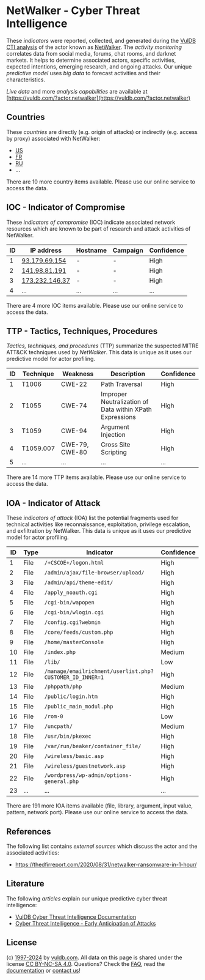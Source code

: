 # NetWalker - Cyber Threat Intelligence

These _indicators_ were reported, collected, and generated during the [VulDB CTI analysis](https://vuldb.com/?kb.cti) of the actor known as [NetWalker](https://vuldb.com/?actor.netwalker). The _activity monitoring_ correlates data from social media, forums, chat rooms, and darknet markets. It helps to determine associated actors, specific activities, expected intentions, emerging research, and ongoing attacks. Our unique _predictive model_ uses _big data_ to forecast activities and their characteristics.

_Live data_ and more _analysis capabilities_ are available at [https://vuldb.com/?actor.netwalker](https://vuldb.com/?actor.netwalker)

## Countries

These _countries_ are directly (e.g. origin of attacks) or indirectly (e.g. access by proxy) associated with NetWalker:

* [US](https://vuldb.com/?country.us)
* [FR](https://vuldb.com/?country.fr)
* [RU](https://vuldb.com/?country.ru)
* ...

There are 10 more country items available. Please use our online service to access the data.

## IOC - Indicator of Compromise

These _indicators of compromise_ (IOC) indicate associated network resources which are known to be part of research and attack activities of NetWalker.

ID | IP address | Hostname | Campaign | Confidence
-- | ---------- | -------- | -------- | ----------
1 | [93.179.69.154](https://vuldb.com/?ip.93.179.69.154) | - | - | High
2 | [141.98.81.191](https://vuldb.com/?ip.141.98.81.191) | - | - | High
3 | [173.232.146.37](https://vuldb.com/?ip.173.232.146.37) | - | - | High
4 | ... | ... | ... | ...

There are 4 more IOC items available. Please use our online service to access the data.

## TTP - Tactics, Techniques, Procedures

_Tactics, techniques, and procedures_ (TTP) summarize the suspected MITRE ATT&CK techniques used by _NetWalker_. This data is unique as it uses our predictive model for actor profiling.

ID | Technique | Weakness | Description | Confidence
-- | --------- | -------- | ----------- | ----------
1 | T1006 | CWE-22 | Path Traversal | High
2 | T1055 | CWE-74 | Improper Neutralization of Data within XPath Expressions | High
3 | T1059 | CWE-94 | Argument Injection | High
4 | T1059.007 | CWE-79, CWE-80 | Cross Site Scripting | High
5 | ... | ... | ... | ...

There are 14 more TTP items available. Please use our online service to access the data.

## IOA - Indicator of Attack

These _indicators of attack_ (IOA) list the potential fragments used for technical activities like reconnaissance, exploitation, privilege escalation, and exfiltration by NetWalker. This data is unique as it uses our predictive model for actor profiling.

ID | Type | Indicator | Confidence
-- | ---- | --------- | ----------
1 | File | `/+CSCOE+/logon.html` | High
2 | File | `/admin/ajax/file-browser/upload/` | High
3 | File | `/admin/api/theme-edit/` | High
4 | File | `/apply_noauth.cgi` | High
5 | File | `/cgi-bin/wapopen` | High
6 | File | `/cgi-bin/wlogin.cgi` | High
7 | File | `/config.cgi?webmin` | High
8 | File | `/core/feeds/custom.php` | High
9 | File | `/home/masterConsole` | High
10 | File | `/index.php` | Medium
11 | File | `/lib/` | Low
12 | File | `/manage/emailrichment/userlist.php?CUSTOMER_ID_INNER=1` | High
13 | File | `/phppath/php` | Medium
14 | File | `/public/login.htm` | High
15 | File | `/public_main_modul.php` | High
16 | File | `/rom-0` | Low
17 | File | `/uncpath/` | Medium
18 | File | `/usr/bin/pkexec` | High
19 | File | `/var/run/beaker/container_file/` | High
20 | File | `/wireless/basic.asp` | High
21 | File | `/wireless/guestnetwork.asp` | High
22 | File | `/wordpress/wp-admin/options-general.php` | High
23 | ... | ... | ...

There are 191 more IOA items available (file, library, argument, input value, pattern, network port). Please use our online service to access the data.

## References

The following list contains _external sources_ which discuss the actor and the associated activities:

* https://thedfirreport.com/2020/08/31/netwalker-ransomware-in-1-hour/

## Literature

The following _articles_ explain our unique predictive cyber threat intelligence:

* [VulDB Cyber Threat Intelligence Documentation](https://vuldb.com/?kb.cti)
* [Cyber Threat Intelligence - Early Anticipation of Attacks](https://www.scip.ch/en/?labs.20201022)

## License

(c) [1997-2024](https://vuldb.com/?kb.changelog) by [vuldb.com](https://vuldb.com/?kb.about). All data on this page is shared under the license [CC BY-NC-SA 4.0](https://creativecommons.org/licenses/by-nc-sa/4.0/). Questions? Check the [FAQ](https://vuldb.com/?kb.faq), read the [documentation](https://vuldb.com/?kb) or [contact us](https://vuldb.com/?contact)!
